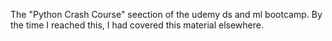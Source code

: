 The "Python Crash Course" seection of the udemy ds and ml bootcamp. By the time I reached this, I had covered this material elsewhere.
